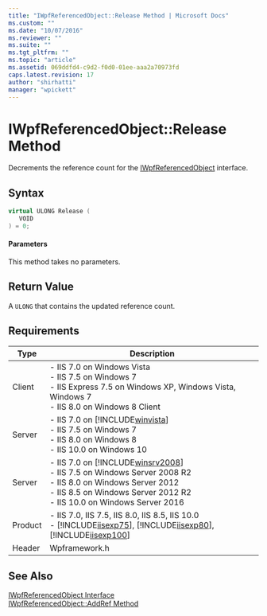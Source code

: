 ```yaml
---
title: "IWpfReferencedObject::Release Method | Microsoft Docs"
ms.custom: ""
ms.date: "10/07/2016"
ms.reviewer: ""
ms.suite: ""
ms.tgt_pltfrm: ""
ms.topic: "article"
ms.assetid: 069ddfd4-c9d2-f0d0-01ee-aaa2a70973fd
caps.latest.revision: 17
author: "shirhatti"
manager: "wpickett"
---
```

# IWpfReferencedObject::Release Method
Decrements the reference count for the [IWpfReferencedObject](../../web-development-reference\webdev-native-api-reference/iwpfreferencedobject-interface.md) interface.  
  
## Syntax  
  
```cpp  
virtual ULONG Release (  
   VOID  
) = 0;  
```  
  
#### Parameters  
 This method takes no parameters.  
  
## Return Value  
 A `ULONG` that contains the updated reference count.  
  
## Requirements  
  
|Type|Description|  
|----------|-----------------|  
|Client|-   IIS 7.0 on Windows Vista<br />-   IIS 7.5 on Windows 7<br />-   IIS Express 7.5 on Windows XP, Windows Vista, Windows 7<br />-   IIS 8.0 on Windows 8 Client|  
|Server|-   IIS 7.0 on [!INCLUDE[winvista](../../wmi-provider/includes/winvista-md.md)]<br />-   IIS 7.5 on Windows 7<br />-   IIS 8.0 on Windows 8<br />-   IIS 10.0 on Windows 10|  
|Server|-   IIS 7.0 on [!INCLUDE[winsrv2008](../../wmi-provider/includes/winsrv2008-md.md)]<br />-   IIS 7.5 on Windows Server 2008 R2<br />-   IIS 8.0 on Windows Server 2012<br />-   IIS 8.5 on Windows Server 2012 R2<br />-   IIS 10.0 on Windows Server 2016|  
|Product|-   IIS 7.0, IIS 7.5, IIS 8.0, IIS 8.5, IIS 10.0<br />-   [!INCLUDE[iisexp75](../../web-development-reference/native-code-api-reference/includes/iisexp75-md.md)], [!INCLUDE[iisexp80](../../web-development-reference/native-code-api-reference/includes/iisexp80-md.md)], [!INCLUDE[iisexp100](../../web-development-reference/native-code-api-reference/includes/iisexp100-md.md)]|  
|Header|Wpframework.h|  
  
## See Also  
 [IWpfReferencedObject Interface](../../web-development-reference\webdev-native-api-reference/iwpfreferencedobject-interface.md)   
 [IWpfReferencedObject::AddRef Method](../../web-development-reference\webdev-native-api-reference/iwpfreferencedobject-addref-method.md)